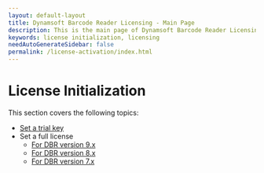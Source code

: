 ```yaml
---
layout: default-layout
title: Dynamsoft Barcode Reader Licensing - Main Page
description: This is the main page of Dynamsoft Barcode Reader Licensing.
keywords: license initialization, licensing
needAutoGenerateSidebar: false
permalink: /license-activation/index.html
---
```


# License Initialization

This section covers the following topics:

* [Set a trial key](set-trial-license.md)
* Set a full license
  * [For DBR version 9.x](set-full-license.md)
  * [For DBR version 8.x](set-full-license-8.md)
  * [For DBR version 7.x](set-full-license-7.md)